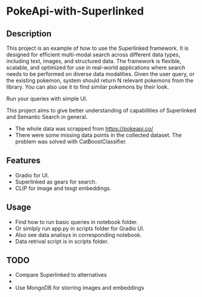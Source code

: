 # PokeApi-with-Superlinked
## Description

This project is an example of how to use the Superlinked framework. It is designed for efficient multi-modal search across different data types, including text, images, and structured data. The framework is flexible, scalable, and optimized for use in real-world applications where search needs to be performed on diverse data modalities.
Given the user query, or the existing pokemon, system should return N relevant pokemons from the library.
You can also use it to find similar pokemons by their look.

Run your queries with simple UI.

This project aims to give better understanding of capabilities of Superlinked and Semantic Search in general.

- The whole data was scrapped from https://pokeapi.co/
- There were some missing data points in the collected dataset. The problem was solved with CatBoostClassifier.

## Features 
- Gradio for UI.
- Superlinked as gears for search.
- CLIP for image and texgt embeddings.

## Usage
- Find how to run basic queries in notebook folder. 
- Or simlply run app.py in scripts folder for Gradio UI.
- Also see data analisys in corresponding notebook. 
- Data retrival script is in scripts folder.

## TODO
- Compare Superlinked to alternatives
- 
- Use MongoDB for storring images and embeddings
